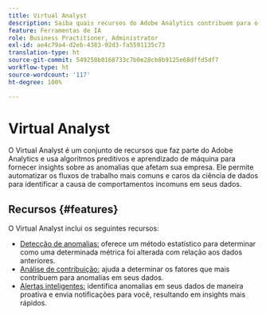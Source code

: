 ```yaml
---
title: Virtual Analyst
description: Saiba quais recursos do Adobe Analytics contribuem para o Virtual Analyst.
feature: Ferramentas de IA
role: Business Practitioner, Administrator
exl-id: ae4c79a4-d2eb-4383-92d3-fa5591135c73
translation-type: ht
source-git-commit: 549258b0168733c7b0e28cb8b9125e68dffd5df7
workflow-type: ht
source-wordcount: '117'
ht-degree: 100%

---
```


# Virtual Analyst

O Virtual Analyst é um conjunto de recursos que faz parte do Adobe Analytics e usa algoritmos preditivos e aprendizado de máquina para fornecer insights sobre as anomalias que afetam sua empresa. Ele permite automatizar os fluxos de trabalho mais comuns e caros da ciência de dados para identificar a causa de comportamentos incomuns em seus dados.

## Recursos {#features}

O Virtual Analyst inclui os seguintes recursos:

* [Detecção de anomalias:](c-anomaly-detection/anomaly-detection.md) oferece um método estatístico para determinar como uma determinada métrica foi alterada com relação aos dados anteriores.
* [Análise de contribuição:](contribution-analysis/run-contribution-analysis.md) ajuda a determinar os fatores que mais contribuem para anomalias em seus dados.
* [Alertas inteligentes:](../c-intelligent-alerts/intellligent-alerts.md) identifica anomalias em seus dados de maneira proativa e envia notificações para você, resultando em insights mais rápidos.
